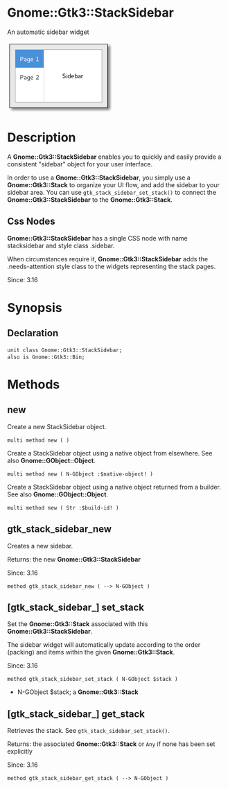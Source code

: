 Gnome::Gtk3::StackSidebar
=========================

An automatic sidebar widget

![](images/sidebar.png)

Description
===========

A **Gnome::Gtk3::StackSidebar** enables you to quickly and easily provide a consistent "sidebar" object for your user interface.

In order to use a **Gnome::Gtk3::StackSidebar**, you simply use a **Gnome::Gtk3::Stack** to organize your UI flow, and add the sidebar to your sidebar area. You can use `gtk_stack_sidebar_set_stack()` to connect the **Gnome::Gtk3::StackSidebar** to the **Gnome::Gtk3::Stack**.

Css Nodes
---------

**Gnome::Gtk3::StackSidebar** has a single CSS node with name stacksidebar and style class .sidebar.

When circumstances require it, **Gnome::Gtk3::StackSidebar** adds the .needs-attention style class to the widgets representing the stack pages.

Since: 3.16

Synopsis
========

Declaration
-----------

    unit class Gnome::Gtk3::StackSidebar;
    also is Gnome::Gtk3::Bin;

Methods
=======

new
---

Create a new StackSidebar object.

    multi method new ( )

Create a StackSidebar object using a native object from elsewhere. See also **Gnome::GObject::Object**.

    multi method new ( N-GObject :$native-object! )

Create a StackSidebar object using a native object returned from a builder. See also **Gnome::GObject::Object**.

    multi method new ( Str :$build-id! )

gtk_stack_sidebar_new
---------------------

Creates a new sidebar.

Returns: the new **Gnome::Gtk3::StackSidebar**

Since: 3.16

    method gtk_stack_sidebar_new ( --> N-GObject )

[gtk_stack_sidebar_] set_stack
------------------------------

Set the **Gnome::Gtk3::Stack** associated with this **Gnome::Gtk3::StackSidebar**.

The sidebar widget will automatically update according to the order (packing) and items within the given **Gnome::Gtk3::Stack**.

Since: 3.16

    method gtk_stack_sidebar_set_stack ( N-GObject $stack )

  * N-GObject $stack; a **Gnome::Gtk3::Stack**

[gtk_stack_sidebar_] get_stack
------------------------------

Retrieves the stack. See `gtk_stack_sidebar_set_stack()`.

Returns: the associated **Gnome::Gtk3::Stack** or `Any` if none has been set explicitly

Since: 3.16

    method gtk_stack_sidebar_get_stack ( --> N-GObject )

